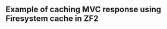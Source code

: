 Example of caching MVC response using Firesystem cache in ZF2
-------------------------------------------------------------